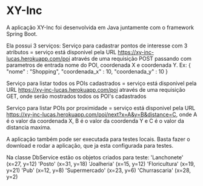 # XY-Inc

A aplicação XY-Inc foi desenvolvida em Java juntamente com o framework Spring Boot.

Ela possui 3 serviços:
Serviço para cadastrar pontos de interesse com 3 atributos = serviço está disponivel pela URL https://xy-inc-lucas.herokuapp.com/poi através de uma requisição POST passando com parametros de entrada nome do POI, coordenada X e coordenada Y.
Ex:
{
  "nome" : "Shopping",
  "coordenada_x" : 10,
  "coordenada_y" : 10
}

Serviço para listar todos os POIs cadastrados = serviço está disponivel pela URL https://xy-inc-lucas.herokuapp.com/poi através de uma requisição GET, onde serão mostrados todos os POI's cadastrados

Serviço para listar POIs por proximidade = serviço está disponivel pela URL https://xy-inc-lucas.herokuapp.com/poi/next?x=A&y=B&distance=C, onde A é o valor da coordenada X, B é o valor da coordenda Y e C é o valor da distancia maxima.

A aplicação também pode ser executada para testes locais. Basta fazer o download e rodar a aplicação, que ja esta configurada para testes.

Na classe DbService estão os objetos criados para teste:
'Lanchonete' (x=27, y=12)
'Posto' (x=31, y=18)
'Joalheria' (x=15, y=12)
'Floricultura' (x=19, y=21)
'Pub' (x=12, y=8)
'Supermercado' (x=23, y=6)
'Churrascaria' (x=28, y=2)

